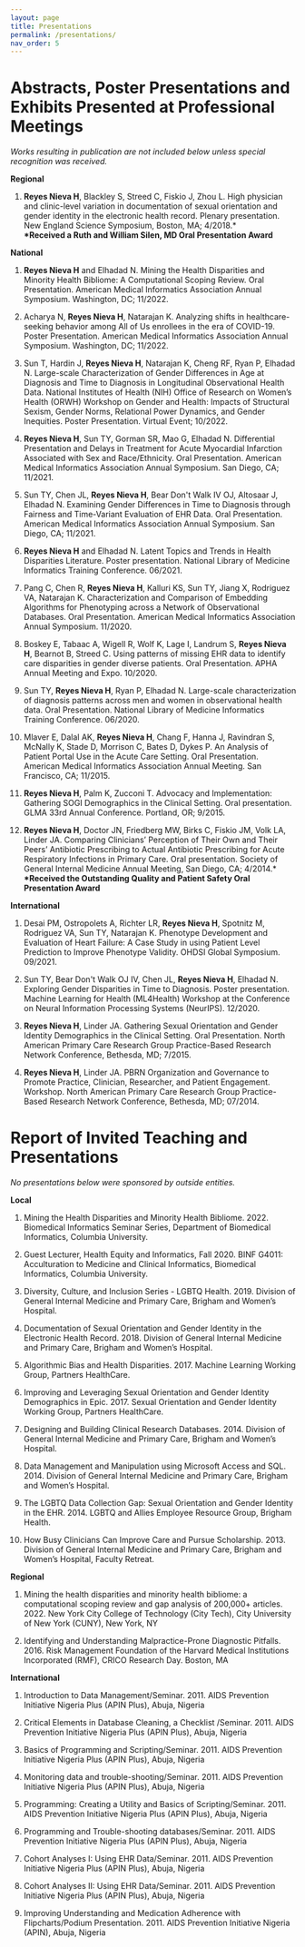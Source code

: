 ```yaml
---
layout: page
title: Presentations
permalink: /presentations/
nav_order: 5
---
```

# Abstracts, Poster Presentations and Exhibits Presented at Professional Meetings
*Works resulting in publication are not included below unless special recognition was received.*

**Regional**

1. **Reyes Nieva H**, Blackley S, Streed C, Fiskio J, Zhou L. High physician and clinic-level variation in documentation of sexual orientation and gender identity in the electronic health record. Plenary presentation. New England Science Symposium, Boston, MA; 4/2018.\*    
   **\*Received a Ruth and William Silen, MD Oral Presentation Award**  

**National**

1. **Reyes Nieva H** and Elhadad N. Mining the Health Disparities and Minority Health Bibliome: A Computational Scoping Review. Oral Presentation. American Medical Informatics Association Annual Symposium. Washington, DC; 11/2022.   

2. Acharya N, **Reyes Nieva H**, Natarajan K. Analyzing shifts in healthcare-seeking behavior among All of Us enrollees in the era of COVID-19. Poster Presentation. American Medical Informatics Association Annual Symposium. Washington, DC; 11/2022.  

3. Sun T, Hardin J, **Reyes Nieva H**, Natarajan K, Cheng RF, Ryan P, Elhadad N. Large-scale Characterization of Gender Differences in Age at Diagnosis and Time to Diagnosis in Longitudinal Observational Health Data. National Institutes of Health (NIH) Office of Research on Women’s Health (ORWH) Workshop on Gender and Health: Impacts of Structural Sexism, Gender Norms, Relational Power Dynamics, and Gender Inequities. Poster Presentation. Virtual Event; 10/2022. 

4. **Reyes Nieva H**, Sun TY, Gorman SR, Mao G, Elhadad N. Differential Presentation and Delays in Treatment for Acute Myocardial Infarction Associated with Sex and Race/Ethnicity. Oral Presentation. American Medical Informatics Association Annual Symposium. San Diego, CA; 11/2021.

5. Sun TY, Chen JL, **Reyes Nieva H**, Bear Don't Walk IV OJ, Altosaar J, Elhadad N. Examining Gender Differences in Time to Diagnosis through Fairness and Time-Variant Evaluation of EHR Data. Oral Presentation. American Medical Informatics Association Annual Symposium. San Diego, CA; 11/2021.  

6. **Reyes Nieva H** and Elhadad N. Latent Topics and Trends in Health Disparities Literature. Poster presentation. National Library of Medicine Informatics Training Conference. 06/2021.

7. Pang C, Chen R, **Reyes Nieva H**, Kalluri KS, Sun TY, Jiang X, Rodriguez VA, Natarajan K. Characterization and Comparison of Embedding Algorithms for Phenotyping across a Network of Observational Databases. Oral Presentation. American Medical Informatics Association Annual Symposium. 11/2020.

8. Boskey E, Tabaac A, Wigell R, Wolf K, Lage I, Landrum S, **Reyes Nieva H**, Bearnot B, Streed C. Using patterns of missing EHR data to identify care disparities in gender diverse patients. Oral Presentation. APHA Annual Meeting and Expo. 10/2020.

9. Sun TY, **Reyes Nieva H**, Ryan P, Elhadad N. Large-scale characterization of diagnosis patterns across men and women in observational health data. Oral Presentation. National Library of Medicine Informatics Training Conference. 06/2020.

10. Mlaver E, Dalal AK, **Reyes Nieva H**, Chang F, Hanna J, Ravindran S, McNally K, Stade D, Morrison C, Bates D, Dykes P. An Analysis of Patient Portal Use in the Acute Care Setting. Oral Presentation. American Medical Informatics Association Annual Meeting. San Francisco, CA; 11/2015.

11. **Reyes Nieva H**, Palm K, Zucconi T. Advocacy and Implementation: Gathering SOGI Demographics in the Clinical Setting. Oral presentation. GLMA 33rd Annual Conference. Portland, OR; 9/2015.

12. **Reyes Nieva H**, Doctor JN, Friedberg MW, Birks C, Fiskio JM, Volk LA, Linder JA. Comparing Clinicians’ Perception of Their Own and Their Peers’ Antibiotic Prescribing to Actual Antibiotic Prescribing for Acute Respiratory Infections in Primary Care. Oral presentation. Society of General Internal Medicine Annual Meeting, San Diego, CA; 4/2014.\*  
    **\*Received the Outstanding Quality and Patient Safety Oral Presentation Award**   
    
**International**

1. Desai PM, Ostropolets A, Richter LR, **Reyes Nieva H**, Spotnitz M, Rodriguez VA, Sun TY, Natarajan K. Phenotype Development and Evaluation of Heart Failure: A Case Study in using Patient Level Prediction to Improve Phenotype Validity. OHDSI Global Symposium. 09/2021.

2. Sun TY, Bear Don't Walk OJ IV, Chen JL, **Reyes Nieva H**, Elhadad N. Exploring Gender Disparities in Time to Diagnosis. Poster presentation. Machine Learning for Health (ML4Health) Workshop at the Conference on Neural Information Processing Systems (NeurIPS). 12/2020.

3. **Reyes Nieva H**, Linder JA. Gathering Sexual Orientation and Gender Identity Demographics in the Clinical Setting. Oral Presentation. North American Primary Care Research Group Practice-Based Research Network Conference, Bethesda, MD; 7/2015.

4. **Reyes Nieva H**, Linder JA. PBRN Organization and Governance to Promote Practice, Clinician, Researcher, and Patient Engagement. Workshop. North American Primary Care Research Group Practice-Based Research Network Conference, Bethesda, MD; 07/2014.

# Report of Invited Teaching and Presentations
*No presentations below were sponsored by outside entities.*

**Local**  

1. Mining the Health Disparities and Minority Health Bibliome. 2022. Biomedical Informatics Seminar Series, Department of Biomedical Informatics, Columbia University. 

2. Guest Lecturer, Health Equity and Informatics, Fall 2020. BINF G4011: Acculturation to Medicine and Clinical Informatics, Biomedical Informatics, Columbia University.

3. Diversity, Culture, and Inclusion Series - LGBTQ Health. 2019. Division of General Internal Medicine and Primary Care, Brigham and Women’s Hospital.  

4. Documentation of Sexual Orientation and Gender Identity in the Electronic Health Record. 2018. Division of General Internal Medicine and Primary Care, Brigham and Women’s Hospital.  

5. Algorithmic Bias and Health Disparities. 2017. Machine Learning Working Group, Partners HealthCare.

6. Improving and Leveraging Sexual Orientation and Gender Identity Demographics in Epic. 2017. Sexual Orientation and Gender Identity Working Group, Partners HealthCare.  

7. Designing and Building Clinical Research Databases. 2014. Division of General Internal Medicine and Primary Care, Brigham and Women’s Hospital.

8. Data Management and Manipulation using Microsoft Access and SQL. 2014. Division of General Internal Medicine and Primary Care, Brigham and Women’s Hospital.  

9. The LGBTQ Data Collection Gap: Sexual Orientation and Gender Identity in the EHR. 2014. LGBTQ and Allies Employee Resource Group, Brigham Health.

10. How Busy Clinicians Can Improve Care and Pursue Scholarship. 2013. Division of General Internal Medicine and Primary Care, Brigham and Women’s Hospital, Faculty Retreat.  

**Regional**  

1. Mining the health disparities and minority health bibliome: a computational scoping review and gap analysis of 200,000+ articles. 2022. New York City College of Technology (City Tech), City University of New York (CUNY), New York, NY   

2. Identifying and Understanding Malpractice-Prone Diagnostic Pitfalls. 2016. Risk Management Foundation of the Harvard Medical Institutions Incorporated (RMF), CRICO Research Day. Boston, MA

**International**   

1. Introduction to Data Management/Seminar. 2011. AIDS Prevention Initiative Nigeria Plus (APIN Plus), Abuja, Nigeria  
  
2. Critical Elements in Database Cleaning, a Checklist /Seminar. 2011. AIDS Prevention Initiative Nigeria Plus (APIN Plus), Abuja, Nigeria  

3. Basics of Programming and Scripting/Seminar. 2011. AIDS Prevention Initiative Nigeria Plus (APIN Plus), Abuja, Nigeria  

4. Monitoring data and trouble-shooting/Seminar. 2011. AIDS Prevention Initiative Nigeria Plus (APIN Plus), Abuja, Nigeria  

5. Programming: Creating a Utility and Basics of Scripting/Seminar. 2011. AIDS Prevention Initiative Nigeria Plus (APIN Plus), Abuja, Nigeria

6. Programming and Trouble-shooting databases/Seminar. 2011. AIDS Prevention Initiative Nigeria Plus (APIN Plus), Abuja, Nigeria

7. Cohort Analyses I: Using EHR Data/Seminar. 2011. AIDS Prevention Initiative Nigeria Plus (APIN Plus), Abuja, Nigeria

8. Cohort Analyses II: Using EHR Data/Seminar. 2011. AIDS Prevention Initiative Nigeria Plus (APIN Plus), Abuja, Nigeria

9. Improving Understanding and Medication Adherence with Flipcharts/Podium Presentation. 2011. AIDS Prevention Initiative Nigeria (APIN), Abuja, Nigeria

 